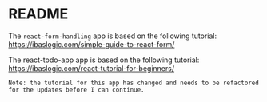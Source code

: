 # README

The `react-form-handling` app is based on the following tutorial: 
    https://ibaslogic.com/simple-guide-to-react-form/

The react-todo-app app is based on the following tutorial:
    https://ibaslogic.com/react-tutorial-for-beginners/

    Note: the tutorial for this app has changed and needs to be refactored for the updates before I can continue.